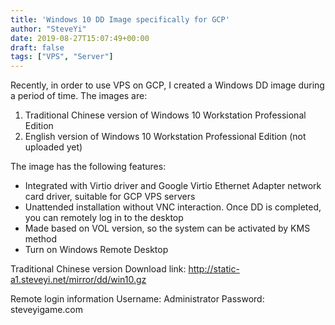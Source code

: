 ```yaml
---
title: 'Windows 10 DD Image specifically for GCP'
author: "SteveYi"
date: 2019-08-27T15:07:49+00:00
draft: false
tags: ["VPS", "Server"]
---
```


Recently, in order to use VPS on GCP, I created a Windows DD image during a period of time. 
The images are:

1. Traditional Chinese version of Windows 10 Workstation Professional Edition
2. English version of Windows 10 Workstation Professional Edition (not uploaded yet)

The image has the following features:

*   Integrated with Virtio driver and Google Virtio Ethernet Adapter network card driver, suitable for GCP VPS servers
*   Unattended installation without VNC interaction. Once DD is completed, you can remotely log in to the desktop
*   Made based on VOL version, so the system can be activated by KMS method
*   Turn on Windows Remote Desktop

Traditional Chinese version
Download link: http://static-a1.steveyi.net/mirror/dd/win10.gz

Remote login information
Username: Administrator
Password: steveyigame.com

